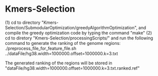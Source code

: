 # Kmers-Selection


(1) cd to directory "Kmers-Selection/SubmodularOptimization/greedyAlgorithmOptimization", and compile the greedy optimization code by typing the command  "make"
(2) cd to diretory "Kmers-Selection/processingScripts/" and run the following command to generate the ranking of the genome regions:
./preprocess_file_for_feature_file.sh ../dataFile/hg38.width\=1000000.offset\=1000000.k\=3.txt

The generated ranking of the regions will be stored in 
"dataFile/hg38.width\=1000000.offset\=1000000.k\=3.txt.ranked.ref"
